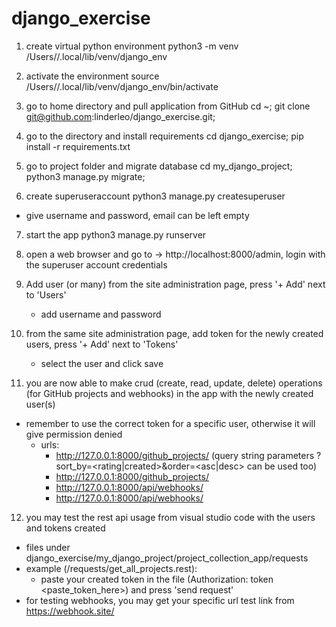 # django_exercise

1) create virtual python environment
python3 -m venv /Users/<home>/.local/lib/venv/django_env

2) activate the environment
source /Users/<home>/.local/lib/venv/django_env/bin/activate

3) go to home directory and pull application from GitHub
cd ~; git clone git@github.com:linderleo/django_exercise.git;

4) go to the directory and install requirements
cd django_exercise; pip install -r requirements.txt

5) go to project folder and migrate database
cd my_django_project; python3 manage.py migrate;

6) create superuseraccount
python3 manage.py createsuperuser
  - give username and password, email can be left empty

7) start the app
python3 manage.py runserver

8) open a web browser and go to -> http://localhost:8000/admin, login with the superuser account credentials

9) Add user (or many) from the site administration page, press '+ Add' next to 'Users'
   - add username and password

10) from the same site administration page, add token for the newly created users, press '+ Add' next to 'Tokens'
    - select the user and click save

11) you are now able to make crud (create, read, update, delete) operations (for GitHub projects and webhooks) in the app with the newly created user(s)
  - remember to use the correct token for a specific user, otherwise it will give permission denied
    - urls: 
      - http://127.0.0.1:8000/github_projects/ 
        (query string parameters ?sort_by=<rating|created>&order=<asc|desc> can be used too)
      - http://127.0.0.1:8000/github_projects/<id> 
      - http://127.0.0.1:8000/api/webhooks/
      - http://127.0.0.1:8000/api/webhooks/<id>

12) you may test the rest api usage from visual studio code with the users and tokens created
  - files under django_exercise/my_django_project/project_collection_app/requests
  - example (/requests/get_all_projects.rest):
    - paste your created token in the file (Authorization: token <paste_token_here>) and press 'send request'
  - for testing webhooks, you may get your specific url test link from https://webhook.site/